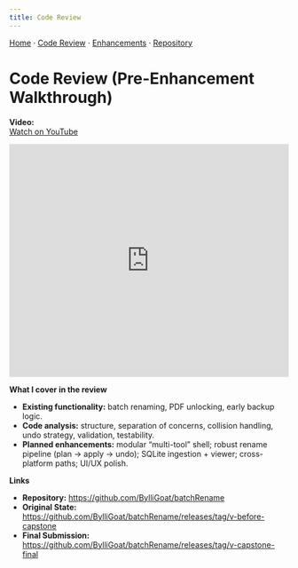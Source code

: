 ```yaml
---
title: Code Review
---
```


<p>
  <a href="{{ site.baseurl }}/">Home</a> ·
  <a href="{{ site.baseurl }}/code-review.html">Code Review</a> ·
  <a href="{{ site.baseurl }}/enhancements.html">Enhancements</a> ·
  <a href="https://github.com/BylliGoat/batchRename">Repository</a>
</p>

# Code Review (Pre-Enhancement Walkthrough)

**Video:**  
[Watch on YouTube](https://youtu.be/_2Klerb45NY)

<iframe width="100%" height="420"
        src="https://www.youtube.com/embed/_2Klerb45NY"
        title="CS 499 Code Review" frameborder="0" allowfullscreen></iframe>

**What I cover in the review**
- **Existing functionality:** batch renaming, PDF unlocking, early backup logic.
- **Code analysis:** structure, separation of concerns, collision handling, undo strategy, validation, testability.
- **Planned enhancements:** modular “multi-tool” shell; robust rename pipeline (plan → apply → undo); SQLite ingestion + viewer; cross-platform paths; UI/UX polish.

**Links**
- **Repository:** <https://github.com/BylliGoat/batchRename>  
- **Original State:** <https://github.com/BylliGoat/batchRename/releases/tag/v-before-capstone>  
- **Final Submission:** <https://github.com/BylliGoat/batchRename/releases/tag/v-capstone-final>
